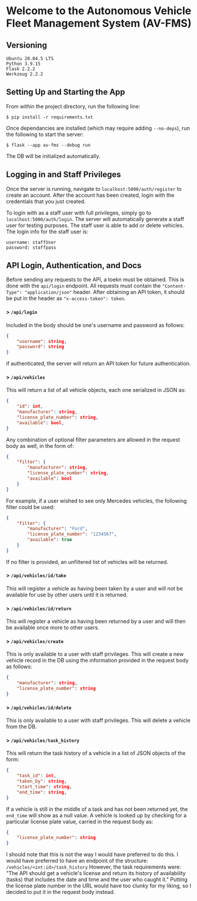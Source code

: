 # Welcome to the Autonomous Vehicle Fleet Management System (AV-FMS)

## Versioning

    Ubuntu 20.04.5 LTS
    Python 3.9.15
    Flask 2.2.2
    Werkzeug 2.2.2

## Setting Up and Starting the App
From within the project directory, run the following line:

    $ pip install -r requirements.txt

Once dependancies are installed (which may require adding `--no-deps`), run the following to start the server:
    
    $ flask --app av-fms --debug run
    
The DB will be initialized automatically.

## Logging in and Staff Privileges

Once the server is running, navigate to `localhost:5000/auth/register` to create an account. After the account has been created, login with the credentials that you just created.

To login with as a staff user with full privileges, simply go to `localhost:5000/auth/login`. The server will automatically generate a staff user for testing purposes. The staff user is able to add or delete vehicles. The login info for the staff user is:
    
    username: staffUser
    password: staffpass
    

## API Login, Authentication, and Docs

Before sending any requests to the API, a toekn must be obtained. This is done with the `api/login` endpoint. All requests must contain the `"Content-Type": "application/json"` header. After obtaining an API token, it should be put in the header as `"x-access-token": token`.

#### > `/api/login`
Included in the body should be one's username and password as follows:
```json
{
    "username": string,
    "password": string
}
```
if authenticated, the server will return an API token for future authentication.

#### > `/api/vehicles`
This will return a list of all vehicle objects, each one serialized in JSON as:
```json
{
    "id": int,
    "manufacturer": string,
    "license_plate_number": string,
    "available": bool,
}
```
Any combination of optional filter parameters are allowed in the request body as well, in the form of:
```json
{
    "filter": {
        "manufacturer": string,
        "license_plate_number": string,
        "available": bool
    }
}
```
For example, if a user wished to see only Mercedes vehicles, the following filter could be used:
```json
{
    "filter": {
        "manufacturer": "Ford",
        "license_plate_number": "1234567",
        "available": true
    }
}
```
If no filter is provided, an unfiltered list of vehicles will be returned.

#### > `/api/vehicles/id/take`
This will register a vehicle as having been taken by a user and will not be available for use by other users until it is returned.

#### > `/api/vehicles/id/return`
This will register a vehicle as having been returned by a user and will then be available once more to other users.

#### > `/api/vehicles/create`
This is only available to a user with staff privileges. This will create a new vehicle record in the DB using the information provided in the request body as follows:
```json
{
    "manufacturer": string,
    "license_plate_number": string
}
```

#### > `/api/vehicles/id/delete`
This is only available to a user with staff privileges. This will delete a vehicle from the DB.

#### > `/api/vehicles/task_history`
This will return the task history of a vehicle in a list of JSON objects of the form:
```json
{
    "task_id": int,
    "taken_by": string,
    "start_time": string,
    "end_time": string,
}
```
If a vehicle is still in the middle of a task and has not been returned yet, the `end_time` will show as a null value.
A vehicle is looked up by checking for a particular license plate value, carried in the request body as:
```json
{
    "license_plate_number": string
}
```
I should note that this is not the way I would have preferred to do this. I would have preferred to have an endpoint of the structure:
`/vehicles/<int:id>/task_history` However, the task requirements were: "The API should get a vehicle's license and return its history of availability (tasks)
that includes the date and time and the user who caught it." Putting the license plate number in the URL would have too
clunky for my liking, so I decided to put it in the request body instead.
